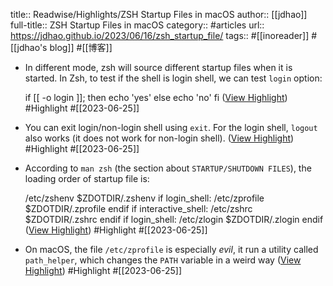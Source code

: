 title:: Readwise/Highlights/ZSH Startup Files in macOS
author:: [[jdhao]]
full-title:: ZSH Startup Files in macOS
category:: #articles
url:: https://jdhao.github.io/2023/06/16/zsh_startup_file/
tags:: #[[inoreader]] #[[jdhao\'s blog]] #[[博客]]
- In different mode, zsh will source different startup files when it is started. In Zsh, to test if the shell is login shell, we can test `login` option:
  
    if [[ -o login ]]; then
        echo 'yes'
    else
        echo 'no'
    fi ([View Highlight](https://read.readwise.io/read/01h3rmetcz3p8tkwpf3kn3zzvg)) #Highlight #[[2023-06-25]]
- You can exit login/non-login shell using `exit`. For the login shell, `logout` also works (it does not work for non-login shell). ([View Highlight](https://read.readwise.io/read/01h3rmemgpx365s35pevh2hwhx)) #Highlight #[[2023-06-25]]
- According to `man zsh` (the section about `STARTUP/SHUTDOWN FILES`), the loading order of startup file is:
  
    /etc/zshenv
    $ZDOTDIR/.zshenv
    if login_shell:
        /etc/zprofile
        $ZDOTDIR/.zprofile
    endif
    if interactive_shell:
        /etc/zshrc
        $ZDOTDIR/.zshrc
    endif
    if login_shell:
        /etc/zlogin
        $ZDOTDIR/.zlogin
    endif ([View Highlight](https://read.readwise.io/read/01h3rmfw08hn66gfzr0qw9rgtt)) #Highlight #[[2023-06-25]]
- On macOS, the file `/etc/zprofile` is especially *evil*, it run a utility called `path_helper`, which changes the `PATH` variable in a weird way ([View Highlight](https://read.readwise.io/read/01h3rmjd65pg6m12mvxdtv4r1b)) #Highlight #[[2023-06-25]]
